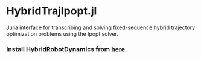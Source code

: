 # HybridTrajIpopt.jl

Julia interface for transcribing and solving fixed-sequence hybrid trajectory optimization problems using the Ipopt solver.

### Install HybridRobotDynamics from [here](https://github.com/Herpderk/HybridRobotDynamics.jl).
